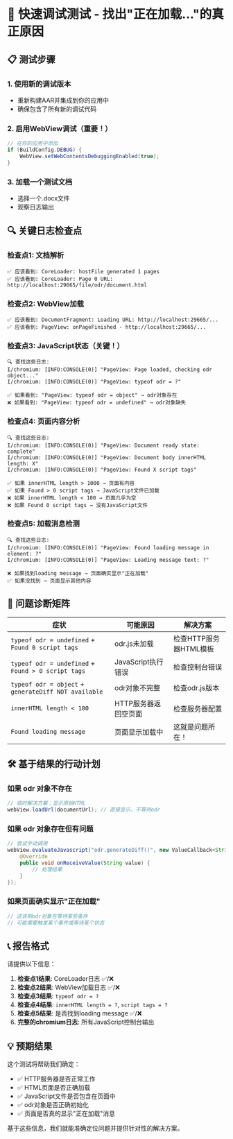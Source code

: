 # 🚀 快速调试测试 - 找出"正在加载..."的真正原因

## 📋 测试步骤

### 1. 使用新的调试版本
- 重新构建AAR并集成到你的应用中
- 确保包含了所有新的调试代码

### 2. 启用WebView调试（重要！）
```java
// 在你的应用中添加
if (BuildConfig.DEBUG) {
    WebView.setWebContentsDebuggingEnabled(true);
}
```

### 3. 加载一个测试文档
- 选择一个.docx文件
- 观察日志输出

## 🔍 关键日志检查点

### 检查点1: 文档解析
```
✅ 应该看到: CoreLoader: hostFile generated 1 pages
✅ 应该看到: CoreLoader: Page 0 URL: http://localhost:29665/file/odr/document.html
```

### 检查点2: WebView加载
```
✅ 应该看到: DocumentFragment: Loading URL: http://localhost:29665/...
✅ 应该看到: PageView: onPageFinished - http://localhost:29665/...
```

### 检查点3: JavaScript状态（关键！）
```
🔍 查找这些日志:
I/chromium: [INFO:CONSOLE(0)] "PageView: Page loaded, checking odr object..."
I/chromium: [INFO:CONSOLE(0)] "PageView: typeof odr = ?"

✅ 如果看到: "PageView: typeof odr = object" → odr对象存在
❌ 如果看到: "PageView: typeof odr = undefined" → odr对象缺失
```

### 检查点4: 页面内容分析
```
🔍 查找这些日志:
I/chromium: [INFO:CONSOLE(0)] "PageView: Document ready state: complete"
I/chromium: [INFO:CONSOLE(0)] "PageView: Document body innerHTML length: X"
I/chromium: [INFO:CONSOLE(0)] "PageView: Found X script tags"

✅ 如果 innerHTML length > 1000 → 页面有内容
✅ 如果 Found > 0 script tags → JavaScript文件已加载
❌ 如果 innerHTML length < 100 → 页面几乎为空
❌ 如果 Found 0 script tags → 没有JavaScript文件
```

### 检查点5: 加载消息检测
```
🔍 查找这些日志:
I/chromium: [INFO:CONSOLE(0)] "PageView: Found loading message in element: ?"
I/chromium: [INFO:CONSOLE(0)] "PageView: Loading message text: ?"

❌ 如果找到loading message → 页面确实显示"正在加载"
✅ 如果没找到 → 页面显示其他内容
```

## 🎯 问题诊断矩阵

| 症状 | 可能原因 | 解决方案 |
|------|----------|----------|
| `typeof odr = undefined` + `Found 0 script tags` | odr.js未加载 | 检查HTTP服务器HTML模板 |
| `typeof odr = undefined` + `Found > 0 script tags` | JavaScript执行错误 | 检查控制台错误 |
| `typeof odr = object` + `generateDiff NOT available` | odr对象不完整 | 检查odr.js版本 |
| `innerHTML length < 100` | HTTP服务器返回空页面 | 检查服务器配置 |
| `Found loading message` | 页面显示加载中 | 这就是问题所在！ |

## 🛠️ 基于结果的行动计划

### 如果 odr 对象不存在
```java
// 临时解决方案：显示原始HTML
webView.loadUrl(documentUrl); // 直接显示，不等待odr
```

### 如果 odr 对象存在但有问题
```java
// 尝试手动调用
webView.evaluateJavascript("odr.generateDiff()", new ValueCallback<String>() {
    @Override
    public void onReceiveValue(String value) {
        // 处理结果
    }
});
```

### 如果页面确实显示"正在加载"
```java
// 这说明odr对象在等待某些条件
// 可能需要触发某个事件或等待某个状态
```

## 📞 报告格式

请提供以下信息：

1. **检查点1结果**: CoreLoader日志 ✅/❌
2. **检查点2结果**: WebView加载日志 ✅/❌  
3. **检查点3结果**: `typeof odr = ?`
4. **检查点4结果**: `innerHTML length = ?`, `script tags = ?`
5. **检查点5结果**: 是否找到loading message ✅/❌
6. **完整的chromium日志**: 所有JavaScript控制台输出

## 💡 预期结果

这个测试将帮助我们确定：
- ✅ HTTP服务器是否正常工作
- ✅ HTML页面是否正确加载
- ✅ JavaScript文件是否包含在页面中
- ✅ odr对象是否正确初始化
- ✅ 页面是否真的显示"正在加载"消息

基于这些信息，我们就能准确定位问题并提供针对性的解决方案。